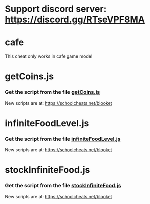 # **Support discord server: https://discord.gg/RTseVPF8MA**

# cafe

This cheat only works in cafe game mode!

# getCoins.js

### Get the script from the file [getCoins.js](https://raw.githubusercontent.com/glixzzy/blooket-hack/main/cafe/getCoins.js)

New scripts are at:
https://schoolcheats.net/blooket


# infiniteFoodLevel.js

### Get the script from the file [infiniteFoodLevel.js](https://raw.githubusercontent.com/glixzzy/blooket-hack/main/cafe/infiniteFoodLevel.js)

New scripts are at:
https://schoolcheats.net/blooket

# stockInfiniteFood.js

### Get the script from the file [stockInfiniteFood.js](https://raw.githubusercontent.com/glixzzy/blooket-hack/main/cafe/stockInfiniteFood.js)

New scripts are at:
https://schoolcheats.net/blooket
